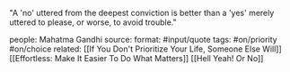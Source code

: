 "A 'no' uttered from the deepest conviction is better than a 'yes' merely uttered to please, or worse, to avoid trouble."

people: Mahatma Gandhi
source: 
format: #input/quote 
tags: #on/priority #on/choice 
related: [[If You Don't Prioritize Your Life, Someone Else Will]] [[Effortless: Make It Easier To Do What Matters]]
[[Hell Yeah! Or No]]